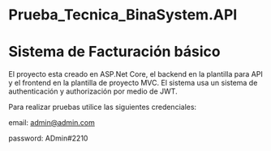 # Prueba_Tecnica_BinaSystem.API

# Sistema de Facturación básico

El proyecto esta creado en ASP.Net Core, el backend en la plantilla para API y el frontend en la plantilla de proyecto MVC.
El sistema usa un sistema de authenticación y authorización por medio de JWT.

Para realizar pruebas utilice las siguientes credenciales:

email: admin@admin.com

password: ADmin#2210
